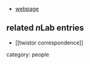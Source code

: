 

* [webpage](http://www.surrey.ac.uk/maths/people/wolf_martin/)

## related $n$Lab entries

* [[twistor correspondence]]

category: people